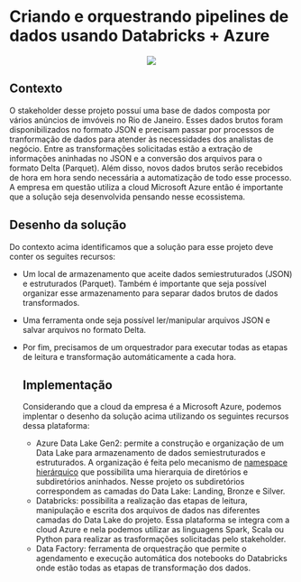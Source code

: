 # Criando e orquestrando pipelines de dados usando Databricks + Azure

<p align="center">
  <img src="https://github.com/user-attachments/assets/0d97b011-ed14-42e4-97bc-f2e1be2f607a"/>
</p>

## Contexto
O stakeholder desse projeto possuí uma base de dados composta por vários anúncios de imvóveis no Rio de Janeiro. Esses dados brutos foram disponibilizados no formato JSON e precisam passar por processos de tranformação de dados para atender às necessidades dos analistas de negócio. Entre as transformações solicitadas estão a extração de informações aninhadas no JSON e a conversão dos arquivos para o formato Delta (Parquet). Além disso, novos dados brutos serão recebidos de hora em hora sendo necessária a automatização de todo esse processo.
A empresa em questão utiliza a cloud Microsoft Azure então é importante que a solução seja desenvolvida pensando nesse ecossistema.

## Desenho da solução
Do contexto acima identificamos que a solução para esse projeto deve conter os seguites recursos:
* Um local de armazenamento que aceite dados semiestruturados (JSON) e estruturados (Parquet). Também é importante que seja possível organizar esse armazenamento para separar dados brutos de dados transformados.
* Uma ferramenta onde seja possível ler/manipular arquivos JSON e salvar arquivos no formato Delta.
* Por fim, precisamos de um orquestrador para executar todas as etapas de leitura e transformação automáticamente a cada hora.

  ## Implementação
  Considerando que a cloud da empresa é a Microsoft Azure, podemos implentar o desenho da solução acima utilizando os seguintes recursos dessa plataforma:
  * Azure Data Lake Gen2: permite a construção e organização de um Data Lake para armazenamento de dados semiestruturados e estruturados. A organização é feita pelo mecanismo de [namespace hierárquico](https://learn.microsoft.com/pt-br/azure/storage/blobs/data-lake-storage-namespace) que possibilita uma hierarquia de diretórios e subdiretórios aninhados. Nesse projeto os subdiretórios correspondem as camadas do Data Lake: Landing, Bronze e Silver.
  * Databricks: possibilita a realização das etapas de leitura, manipulação e escrita dos arquivos de dados nas diferentes camadas do Data Lake do projeto. Essa plataforma se integra com a cloud Azure e nela podemos utilizar as linguagens Spark, Scala ou Python para realizar as trasformações solicitadas pelo stakeholder.
  * Data Factory: ferramenta de orquestração que permite o agendamento e execução automática dos notebooks do Databricks onde estão todas as etapas de transformação dos dados.

  
